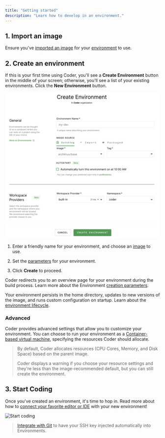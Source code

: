 ```yaml
---
title: "Getting started"
description: "Learn how to develop in an environment."
---
```


## 1. Import an image

Ensure you've [imported an image](../images/importing.md) for your
[environment](index.md) to use.

## 2. Create an environment

If this is your first time using Coder, you'll see a **Create Environment**
button in the middle of your screen; otherwise, you'll see a list of your
existing environments. Click the **New Environment** button.

![Create an environment](../assets/create-env.png)

1. Enter a friendly name for your environment, and choose an
   [image](../images/index.md) to use.

1. Set the [parameters](environment-params.md) for your environment.

1. Click **Create** to proceed.

Coder redirects you to an overview page for your environment during the build
process. Learn more about the Environment
[creation parameters](./environment-params.md).

Your environment persists in the home directory, updates to new versions of the
image, and runs custom configuration on startup. Learn about the
[environment lifecycle](lifecycle.md).

### Advanced

Coder provides advanced settings that allow you to customize your environment.
You can choose to run your environment as a
[Container-based virtual machine](cvms.md), specifying the resources Coder
should allocate.

> By default, Coder allocates resources (CPU Cores, Memory, and Disk Space)
> based on the parent image.
>
> Coder displays a warning if you choose your resource settings and they're less
> than the image-recommended default, but you can still create the environment.

## 3. Start Coding

Once you've created an environment, it's time to hop in. Read more about how to
[connect your favorite editor or IDE](./editors.md) with your new environment!

![Start coding](../assets/applications.png)

> [Integrate with Git](./personalization#git-integration) to have your SSH key
> injected automatically into Environments.
